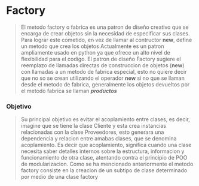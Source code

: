 # Factory

>El metodo factory o fabrica es una patron de diseño creativo que se encarga de crear objetos sin la necesidad de especificar sus clases.
>Para lograr este cometido, en vez de llamar al contructor __new__, define un metodo que crea los objetos
>Actualmente es un patron ampliamente usado en python ya que ofrece un alto nivel de flexibilidad para el codigo.
>El patron de diseño Factory sugiere el reemplazo de llamadas directas de construccion de objetos (__new__) con llamadas a un metodo de fabrica especial, esto no quiere decir que no so se crean utilizando el operador __new__ si no que se llaman desde el metodo de fabrica, generalmente los objetos devueltos por el metodo fabrica se llaman ***productos***

### Objetivo
>Su principal objetivo es evitar el acoplamiento entre clases, es decir, imagine que se tiene la clase Cliente y esta crea instancias relacionadas con la clase Proveedores, esto generara una dependencia y relacion entre amabas clases, que se denomina acoplamiento.
>Es decir que acoplamiento, significa cuando una clase necesita saber detalles internos sobre la estructura, informacion y funcionamiento de otra clase, atentando contra el principio de POO de modularizacion.
>Como se ha mencionado anteriormente el metodo factory consiste en la creacion de un subtipo de clase determinado por medio de una clase factory


 